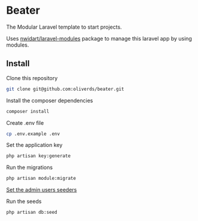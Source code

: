# Beater

The Modular Laravel template to start projects.

Uses [nwidart/laravel-modules](https://github.com/nWidart/laravel-modules) package to manage this laravel app by using modules. 

## Install

Clone this repository

```bash
git clone git@github.com:oliverds/beater.git
```

Install the composer dependencies

```bash
composer install
```

Create .env file

```bash
cp .env.example .env
```

Set the application key

```bash
php artisan key:generate
```

Run the migrations

```bash
php artisan module:migrate
```

[Set the admin users seeders](https://github.com/oliverds/beater/blob/master/database/seeds/UserSeeder.php#L20)

Run the seeds

```bash
php artisan db:seed
```